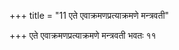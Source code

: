 +++
title = "11 एते एवाक्रमणप्रत्याक्रमणे मन्त्रवती"

+++
एते एवाक्रमणप्रत्याक्रमणे मन्त्रवती भवतः ११